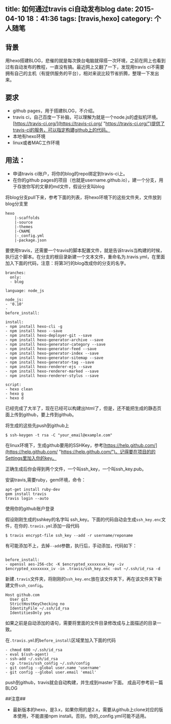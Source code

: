 title: 如何通过travis ci自动发布blog
date: 2015-04-10 18：41:36
tags: [travis,hexo]
category: 个人随笔
---

## 背景 ##
用hexo搭建BLOG，悲催的就是每次换台电脑就得搭一次环境，之前在网上也看到过有自动发布的教程，一直没有搞。最近网上又翻了一下，发现用travis ci不需要拥有自己的主机（有提供服务的平台），相对来说比较节省折腾，整理一下发出来。

## 要求 ##
- github pages，用于搭建BLOG，不介绍。
- travis ci，自己百度一下补脑，可以理解为就是一个node.js的虚拟机环境。[https://travis-ci.org/](https://travis-ci.org/ "https://travis-ci.org/")提供了travis-ci的服务，可以指定构建github上的代码。
- 本地有hexo环境
- linux或者MAC工作环境

## 用法： ##

- 申请travis ci账户，将你的blog的repo绑定到travis-ci上。
- 在你的github pages的项目（也就是username.github.io），建一个分支，用于存放你写的文章的md文件，假设分支叫blog

将blog分支pull下来，参考下面的列表，将hexo环境下的这些文件夹，文件放到blog分支里

```
hexo
	|-scaffolds
	|-source
	|-themes
	|-CNAME
	|-_config.yml
	|-package.json

```

要使用travis，还需要一个travis的脚本配置文件，就是告诉travis当构建的时候，执行这个脚本。在分支的根目录新建一个文本文件，重命名为.travis.yml，在里面加入下面的代码，注意：将第3行的blog改成你的分支的名字。



<!-- more -->

```
branches:
  only:
  - blog

language: node_js

node_js:
- '0.10'
- 
before_install:

install:
- npm install hexo-cli -g
- npm install hexo --save
- npm install hexo-deployer-git --save
- npm install hexo-generator-archive --save
- npm install hexo-generator-category --save
- npm install hexo-generator-feed --save
- npm install hexo-generator-index --save
- npm install hexo-generator-sitemap --save
- npm install hexo-generator-tag --save
- npm install hexo-renderer-ejs --save
- npm install hexo-renderer-marked --save
- npm install hexo-renderer-stylus --save

script:
- hexo clean
- hexo g
- hexo d

```

已经完成了大半了，现在已经可以构建出html了，但是，还不能把生成的静态页面上传到github，要上传到github。

将生成的这些先push到github上

```
$ ssh-keygen -t rsa -C "your_email@example.com"

```

在linux环境下，生成github要用的SSHKey，参考[https://help.github.com/](https://help.github.com/ "https://help.github.com/")。记得要在项目的的Settings里加入你的key。

正确生成后你会得到两个文件，一个叫ssh_key，一个叫ssh_key.pub。

安装travis,需要ruby，gem环境，命令：
```
apt-get install ruby-dev
gem install travis
travis login --auto

```
使用你的github账户登录

假设刚刚生成的sshkey的名字叫 ssh_key。下面的代码自动会生成`ssh_key.enc`文件，在你的`.travis.yml`添加一段代码

```
$ travis encrypt-file ssh_key --add -r username/reponame
```

有可能添加不上，去掉`--add`参数，执行后，手动添加，代码如下：

```

before_install:
- openssl aes-256-cbc -K $encrypted_xxxxxxxx_key -iv $encrypted_xxxxxxxx_iv -in .travis/ssh_key.enc -out ~/.ssh/id_rsa -d
```

新建`.travis`文件夹，将刚刚的`ssh_key.enc`放在该文件夹下，再在该文件夹下新建文件`ssh_config`。
```
Host github.com
  User git
  StrictHostKeyChecking no
  IdentityFile ~/.ssh/id_rsa
  IdentitiesOnly yes

```

如果之前是自动添加的语句，需要将里面的文件目录修改成与上面描述的目录一致。

在`.travis.yml`的`before_install`区域里加入下面的代码

```
- chmod 600 ~/.ssh/id_rsa
- eval $(ssh-agent)
- ssh-add ~/.ssh/id_rsa
- cp .travis/ssh_config ~/.ssh/config
- git config --global user.name 'username'
- git config --global user.email 'email'

```
push到github，travis就会自动构建，并生成到master下面。
成品可参考前一篇BLOG

##注意##
- 最新版本的hexo，是3.x，如果你用的是2.x，需要从github上clone对应的版本使用，不能直接npm install。否则，你的_config.yml可能不适用。